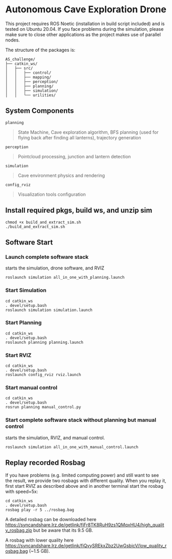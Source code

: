 # Autonomous Cave Exploration Drone


This project requires ROS Noetic (installation in build script included) and is tested on Ubuntu 20.04. 
If you face problems during the simulation, please make sure to close other applications as the project makes use of parallel nodes.

The structure of the packages is:

```
AS_challenge/
├── catkin_ws/
│   ├── src/
│   │   ├── control/
│   │   ├── mapping/
│   │   ├── perception/
│   │   ├── planning/
│   │   ├── simulation/
│   │   └── urilities/          
```

## System Components

`planning`
> State Machine, Cave exploration algorithm, BFS planning (used for flying back after finding all lanterns), trajectory generation

`perception` 
> Pointcloud processing, junction and lantern detection

`simulation`
> Cave environment physics and rendering

`config_rviz`
> Visualization tools configuration


## Install required pkgs, build ws, and unzip sim
```
chmod +x build_and_extract_sim.sh
./build_and_extract_sim.sh
```

## Software Start

### Launch complete software stack
starts the simulation, drone software, and RVIZ
```
roslaunch simulation all_in_one_with_planning.launch
```

### Start Simulation
```
cd catkin_ws
. devel/setup.bash
roslaunch simulation simulation.launch
```

### Start Planning
```
cd catkin_ws
. devel/setup.bash
roslaunch planning planning.launch
```

### Start RVIZ
```
cd catkin_ws
. devel/setup.bash
roslaunch config_rviz rviz.launch
```

### Start manual control
```
cd catkin_ws
. devel/setup.bash
rosrun planning manual_control.py
```

### Start complete software stack without planning but manual control
starts the simulation, RVIZ, and manual control.
```
roslaunch simulation all_in_one_with_manual_control.launch
```

## Replay recorded Rosbag
If you have problems (e.g. limited computing power) and still want to see the result,
we provide two rosbags with different quality.
When you replay it, first start RVIZ as described above and in another terminal start the rosbag with speed=5x:
```
cd catkin_ws
. devel/setup.bash
rosbag play -r 5 ../rosbag.bag 
```
A detailed rosbag can be downloaded here https://syncandshare.lrz.de/getlink/fiFr8TK8RuH9zs1QMqxHU4/high_quality_rosbag.zip
but be aware that its 9.5 GB.

A rosbag with lower quality here https://syncandshare.lrz.de/getlink/fiQvySREkxZbz2UwGsbicV/low_quality_rosbag.bag (~1.5 GB).
